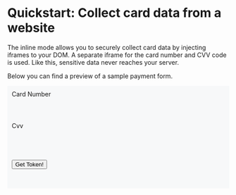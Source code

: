 # Quickstart: Collect card data from a website

The inline mode allows you to securely collect card data by injecting iframes to your DOM. A separate iframe for the card number and CVV code is used. Like this, sensitive data never reaches your server.

Below you can find a preview of a sample payment form.

<link rel="stylesheet" href="https://maxcdn.bootstrapcdn.com/bootstrap/3.3.7/css/bootstrap.min.css" integrity="sha384-BVYiiSIFeK1dGmJRAkycuHAHRg32OmUcww7on3RYdg4Va+PmSTsz/K68vbdEjh4u" crossorigin="anonymous">
<style>
    label { display: block }    
    .paymentForm { border: 0px; background-color: #F7F8F9; padding: 10px }
</style>

<form>
<div class="paymentForm">
<div>
<label for="cardNumberPlaceholder">Card Number</label>
<div id="cardNumberPlaceholder" style="display: inline-block; width: 500px; height: 55px;">
</div>
</div>
<div>
<label for="cvvPlaceholder">Cvv</label>
<div id="cvvPlaceholder" style="display: inline-block; width: 250px; height: 55px;"></div>
</div>

<button type="button" class="btn btn-primary" id="go">Get Token!</button>
<div class="container paymentForm">
</form>

<div id="result" class="alert alert-success" role="alert" style="display: none;"></div>

<script type="text/javascript" src="https://pilot.datatrans.biz/upp/payment/js/datatrans-inline-1.0.0.js"></script>
<script type="text/javascript">
Inline.initTokenize( "1100002469", {
cardNumber: "cardNumberPlaceholder", 
cvv: "cvvPlaceholder"           
});


Inline.on("ready", function() {

Inline.setStyle("cardNumber","width: 80%; border-radius: 1px; border: 1px solid #ccc; padding: .65em .5em; font-size: 91%;");

Inline.setStyle("cvv","width: 80%; border-radius: 3px; border: 1px solid #ccc; padding: .65em .5em; font-size: 91%;");

Inline.setPlaceholder("cardNumber", "Card number");
Inline.setPlaceholder("cvv", "CVV Code");

Inline.focus("cardNumber");
});

Inline.on("validate", function(data) {
Inline.setStyle("cardNumber", data.fields.cardNumber.valid ? "border: 1px solid #ccc": "border: 1px solid #f00");
Inline.setStyle("cvv", data.fields.cvv.valid ? "border: 1px solid #ccc" : "border: 1px solid #f00");
});

$(function() {
$("#go").click( function() {
Inline.submit(); // submit the "form"
})
});

Inline.on("success", function(data) {
if(data.transactionId !== undefined) {
var trxId = document.getElementById("result");
trxId.textContent = "Your payment token is: " + data.transactionId;
trxId.style.display = 'block';
}
});

</script>




